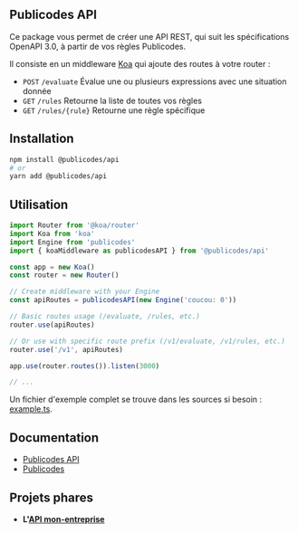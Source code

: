 ## Publicodes API

Ce package vous permet de créer une API REST, qui suit les spécifications OpenAPI 3.0, à partir de vos règles Publicodes.

Il consiste en un middleware [Koa](https://github.com/koajs/koa) qui ajoute des routes à votre router :

-   `POST` `/evaluate` Évalue une ou plusieurs expressions avec une situation donnée
-   `GET` `/rules` Retourne la liste de toutes vos règles
-   `GET` `/rules/{rule}` Retourne une règle spécifique

## Installation

```bash
npm install @publicodes/api
# or
yarn add @publicodes/api
```

## Utilisation

```ts
import Router from '@koa/router'
import Koa from 'koa'
import Engine from 'publicodes'
import { koaMiddleware as publicodesAPI } from '@publicodes/api'

const app = new Koa()
const router = new Router()

// Create middleware with your Engine
const apiRoutes = publicodesAPI(new Engine('coucou: 0'))

// Basic routes usage (/evaluate, /rules, etc.)
router.use(apiRoutes)

// Or use with specific route prefix (/v1/evaluate, /v1/rules, etc.)
router.use('/v1', apiRoutes)

app.use(router.routes()).listen(3000)

// ...
```

Un fichier d'exemple complet se trouve dans les sources si besoin : [example.ts](https://github.com/betagouv/publicodes/blob/master/packages/api/example.ts).

## Documentation

-   [Publicodes API](https://publi.codes/api-rest)
-   [Publicodes](https://publi.codes/)

## Projets phares

-   **L'[API mon-entreprise](https://mon-entreprise.urssaf.fr/développeur/api)**
